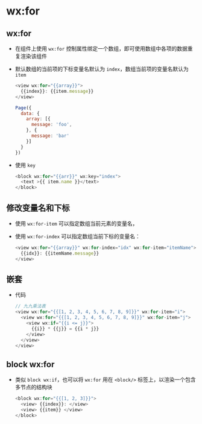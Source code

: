 # wx:for

## wx:for

  - 在组件上使用 `wx:for` 控制属性绑定一个数组，即可使用数组中各项的数据重复渲染该组件

  - 默认数组的当前项的下标变量名默认为 `index`，数组当前项的变量名默认为 `item`

    ```javascript
    <view wx:for="{{array}}">
      {{index}}: {{item.message}}
    </view>
    ```

    ```javascript
    Page({
      data: {
        array: [{
          message: 'foo',
        }, {
          message: 'bar'
        }]
      }
    })
    ```

  - 使用 `key`&#x20;

    ```javascript
    <block wx:for="{{arr}}" wx:key="index">
      <text >{{ item.name }}</text>
    </block>
    ```

## 修改变量名和下标

  - 使用 `wx:for-item` 可以指定数组当前元素的变量名，

  - 使用 `wx:for-index` 可以指定数组当前下标的变量名：

    ```javascript
    <view wx:for="{{array}}" wx:for-index="idx" wx:for-item="itemName">
      {{idx}}: {{itemName.message}}
    </view>
    ```

## 嵌套

  - 代码

    ```javascript
    // 九九乘法表
    <view wx:for="{{[1, 2, 3, 4, 5, 6, 7, 8, 9]}}" wx:for-item="i">
      <view wx:for="{{[1, 2, 3, 4, 5, 6, 7, 8, 9]}}" wx:for-item="j">
        <view wx:if="{{i <= j}}">
          {{i}} * {{j}} = {{i * j}}
        </view>
      </view>
    </view>
    ```

## block wx:for

  - 类似 `block wx:if`，也可以将 `wx:for` 用在 `<block/>` 标签上，以渲染一个包含多节点的结构块

    ```javascript
    <block wx:for="{{[1, 2, 3]}}">
      <view> {{index}}: </view>
      <view> {{item}} </view>
    </block>
    ```
